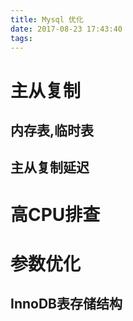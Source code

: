 ```yaml
---
title: Mysql 优化
date: 2017-08-23 17:43:40
tags:
---
```


# 主从复制
## 内存表,临时表
## 主从复制延迟

# 高CPU排查

# 参数优化
## InnoDB表存储结构
